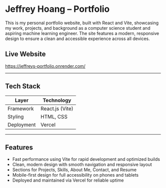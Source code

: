 # Jeffrey Hoang – Portfolio

This is my personal portfolio website, built with React and Vite, showcasing my work, projects, and background as a computer science student and aspiring machine learning engineer. The site features a modern, responsive design to ensure a clean and accessible experience across all devices.

## Live Website

https://jeffreys-portfolio.onrender.com/

---

## Tech Stack

| Layer       | Technology        |
|-------------|-------------------|
| Framework   | React.js (Vite)   |
| Styling     | HTML, CSS       |
| Deployment  | Vercel            |

---

## Features

- Fast performance using Vite for rapid development and optimized builds  
- Clean, modern design with smooth navigation and responsive layout  
- Sections for Projects, Skills, About Me, Contact, and Resume  
- Mobile-first design for full accessibility on phones and tablets  
- Deployed and maintained via Vercel for reliable uptime
